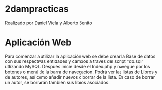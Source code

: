 # 2dampracticas
Realizado por Daniel Viela y Alberto Benito

# Aplicación Web
Para comenzar a utilizar la aplicación web se debe crear la Base de datos con sus respectivas entidades y campos a través del script "db.sql" utlizando MySQL.
Después inicie desde el Index.php y navegue por los botones o menú de la barra de navegacíon. Podrá ver las listas de Libros y de autores, así como añadir nuevos o borrar de la lista.
En caso de borrar un autor, se borrarán también sus libros asociados.
